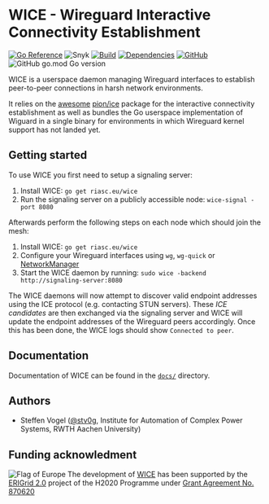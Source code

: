 # WICE - Wireguard Interactive Connectivity Establishment

[![Go Reference](https://pkg.go.dev/badge/github.com/stv0g/wice.svg)](https://pkg.go.dev/github.com/stv0g/wice)
![Snyk](https://img.shields.io/snyk/vulnerabilities/github/stv0g/wice)
[![Build](https://img.shields.io/github/checks-status/stv0g/wice/master)](https://github.com/stv0g/wice/actions)
[![Dependencies](https://img.shields.io/librariesio/release/stv0g/wice)](https://libraries.io/github/stv0g/wice)
[![GitHub](https://img.shields.io/github/license/stv0g/wice)](https://github.com/stv0g/wice/blob/master/LICENSE)
![GitHub go.mod Go version](https://img.shields.io/github/go-mod/go-version/stv0g/wice)

WICE is a userspace daemon managing Wireguard interfaces to establish peer-to-peer connections in harsh network environments.

It relies on the [awesome](https://github.com/pion/awesome-pion) [pion/ice] package for the interactive connectivity establishment as well as bundles the Go userspace implementation of Wiguard in a single binary for environments in which Wireguard kernel support has not landed yet.

## Getting started

To use WICE you first need to setup a signaling server:

1. Install WICE: `go get riasc.eu/wice`
2. Run the signaling server on a publicly accessible node: `wice-signal -port 8080`

Afterwards perform the following steps on each node which should join the mesh:

1. Install WICE: `go get riasc.eu/wice`
2. Configure your Wireguard interfaces using `wg`, `wg-quick` or [NetworkManager](https://blogs.gnome.org/thaller/2019/03/15/wireguard-in-networkmanager/)
3. Start the WICE daemon by running: `sudo wice -backend http://signaling-server:8080`

The WICE daemons will now attempt to discover valid endpoint addresses using the ICE protocol (e.g. contacting STUN servers).
These _ICE candidates_ are then exchanged via the signaling server and WICE will update the endpoint addresses of the Wireguard peers accordingly.
Once this has been done, the WICE logs should show `Connected to peer`.

## Documentation

Documentation of WICE can be found in the [`docs/`](./docs) directory.

## Authors

- Steffen Vogel ([@stv0g](https://github.com/stv0g), Institute for Automation of Complex Power Systems, RWTH Aachen University)

## Funding acknowledment

![Flag of Europe](https://erigrid2.eu/wp-content/uploads/2020/03/europa_flag_low.jpg) The development of [WICE] has been supported by the [ERIGrid 2.0] project of the H2020 Programme under [Grant Agreement No. 870620](https://cordis.europa.eu/project/id/870620)

[Wireguard]: https://wireguard.com
[wireguard-go]: https://git.zx2c4.com/wireguard-go
[pion/ice]: https://github.com/pion/ice
[ICE]: https://datatracker.ietf.org/doc/html/rfc8445
[ICE-PAC]: https://datatracker.ietf.org/doc/html/rfc8863
[ICE-TCP]: https://datatracker.ietf.org/doc/html/rfc6544
[Trickle ICE]: https://datatracker.ietf.org/doc/html/rfc8838
[ICE-SDP]: https://datatracker.ietf.org/doc/html/rfc8839
[TURN-TCP]: https://datatracker.ietf.org/doc/html/rfc6062
[TURN-STUN]: https://datatracker.ietf.org/doc/html/rfc8656
[STUN]: https://datatracker.ietf.org/doc/html/rfc8489
[SDP]: https://datatracker.ietf.org/doc/html/rfc8866
[SDP-Offer-Answer]: https://datatracker.ietf.org/doc/html/rfc3264
[WICE]: https://github.com/stv0g/wice
[ERIGrid 2.0]: https://erigrid2.eu
[NetworkManager]: https://github.com/max-moser/network-manager-wireguard
[systemd-networkd]: https://www.freedesktop.org/software/systemd/man/systemd.netdev.html#%5BWireGuard%5D%20Section%20Options
[wg-quick]: https://manpages.debian.org/unstable/wireguard-tools/wg-quick.8.en.html
[kilo]: https://kilo.squat.ai
[Nftables]: https://www.netfilter.org/projects/nftables/manpage.html
[XEdDSA]: https://signal.org/docs/specifications/xeddsa/

[Golang BPF]: https://riyazali.net/posts/berkeley-packet-filter-in-golang/
[Linux Raw Sockets]: https://squidarth.com/networking/systems/rc/2018/05/28/using-raw-sockets.html
